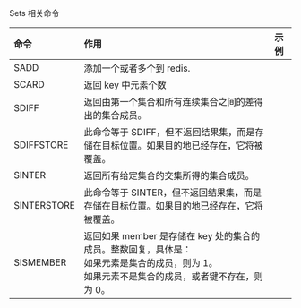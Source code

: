 Sets 相关命令

| 命令        | 作用                                                                                                                                                  | 示例 |
| :---------- | :---------------------------------------------------------------------------------------------------------------------------------------------------- | :--- |
| SADD        | 添加一个或者多个到 redis.                                                                                                                          |      |
| SCARD       | 返回 key 中元素个数                                                                                                                                   |      |
| SDIFF       | 返回由第一个集合和所有连续集合之间的差得出的集合成员。                                                                                                |      |
| SDIFFSTORE  | 此命令等于 SDIFF，但不返回结果集，而是存储在目标位置。如果目的地已经存在，它将被覆盖。                                                                |      |
| SINTER      | 返回所有给定集合的交集所得的集合成员。                                                                                                                |      |
| SINTERSTORE | 此命令等于 SINTER，但不返回结果集，而是存储在目标位置。如果目的地已经存在，它将被覆盖。                                                               |      |
| SISMEMBER   | 返回如果 member 是存储在 key 处的集合的成员。整数回复，具体是：<br/>如果元素是集合的成员，则为 1。<br/>如果元素不是集合的成员，或者键不存在，则为 0。 |      |
